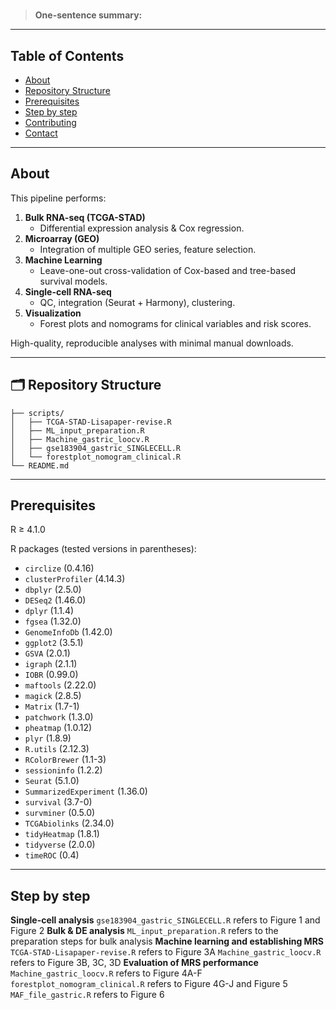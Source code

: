 # <Integrative multi-omics and machine learning approaches uncover a novel metabolic-related signature associated with cancer-associated fibroblasts in gastric cancer development>

> **One-sentence summary:** <Short description of what this project does>

---

## Table of Contents

- [About](#about)  
- [Repository Structure](#repository-structure)  
- [Prerequisites](#prerequisites)   
- [Step by step](#scripts)  
- [Contributing](#contributing)  
- [Contact](#contact)  

---

## About

This pipeline performs:

1. **Bulk RNA-seq (TCGA-STAD)**  
   - Differential expression analysis & Cox regression.
2. **Microarray (GEO)**  
   - Integration of multiple GEO series, feature selection.
3. **Machine Learning**  
   - Leave-one-out cross-validation of Cox-based and tree-based survival models.
4. **Single-cell RNA-seq**  
   - QC, integration (Seurat + Harmony), clustering.
5. **Visualization**  
   - Forest plots and nomograms for clinical variables and risk scores.

High-quality, reproducible analyses with minimal manual downloads.


---

## 🗂️ Repository Structure

```text
├── scripts/
│   ├── TCGA-STAD-Lisapaper-revise.R
│   ├── ML_input_preparation.R
│   ├── Machine_gastric_loocv.R
│   ├── gse183904_gastric_SINGLECELL.R
│   └── forestplot_nomogram_clinical.R
└── README.md
```
---
##  Prerequisites
R ≥ 4.1.0

R packages (tested versions in parentheses):

- `circlize` (0.4.16)  
- `clusterProfiler` (4.14.3)  
- `dbplyr` (2.5.0)  
- `DESeq2` (1.46.0)  
- `dplyr` (1.1.4)  
- `fgsea` (1.32.0)  
- `GenomeInfoDb` (1.42.0)  
- `ggplot2` (3.5.1)  
- `GSVA` (2.0.1)  
- `igraph` (2.1.1)  
- `IOBR` (0.99.0)  
- `maftools` (2.22.0)  
- `magick` (2.8.5)  
- `Matrix` (1.7-1)  
- `patchwork` (1.3.0)  
- `pheatmap` (1.0.12)  
- `plyr` (1.8.9)  
- `R.utils` (2.12.3)  
- `RColorBrewer` (1.1-3)  
- `sessioninfo` (1.2.2)  
- `Seurat` (5.1.0)  
- `SummarizedExperiment` (1.36.0)  
- `survival` (3.7-0)  
- `survminer` (0.5.0)  
- `TCGAbiolinks` (2.34.0)  
- `tidyHeatmap` (1.8.1)  
- `tidyverse` (2.0.0)  
- `timeROC` (0.4)  

---

##  Step by step
**Single-cell analysis**
`gse183904_gastric_SINGLECELL.R` refers to Figure 1 and Figure 2
**Bulk & DE analysis**
`ML_input_preparation.R` refers to the preparation steps for bulk analysis
**Machine learning and establishing MRS**
`TCGA-STAD-Lisapaper-revise.R` refers to Figure 3A
`Machine_gastric_loocv.R` refers to Figure 3B, 3C, 3D
**Evaluation of MRS performance**
`Machine_gastric_loocv.R` refers to Figure 4A-F
`forestplot_nomogram_clinical.R` refers to Figure 4G-J and Figure 5
`MAF_file_gastric.R` refers to Figure 6
